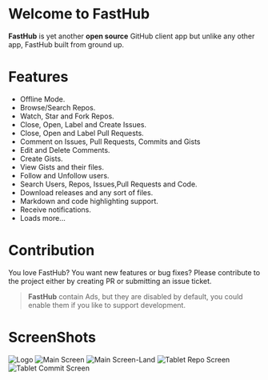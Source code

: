 # Welcome to FastHub

**FastHub** is yet another <b>open source</b> GitHub client app but unlike any other app, FastHub built from ground up.
 
# Features

- Offline Mode.
- Browse/Search Repos.
- Watch, Star and Fork Repos.
- Close, Open, Label and Create Issues.
- Close, Open and Label Pull Requests.
- Comment on Issues, Pull Requests, Commits and Gists
- Edit and Delete Comments.
- Create Gists.
- View Gists and their files.
- Follow and Unfollow users.
- Search Users, Repos, Issues,Pull Requests and Code.
- Download releases and any sort of files.
- Markdown and code highlighting support.
- Receive notifications.
- Loads more...

# Contribution

You love FastHub? You want new features or bug fixes? Please contribute to the  project either by creating PR or submitting an issue ticket.

> **FastHub** contain Ads, but they are disabled by default, you could enable them if you like to support development.

# ScreenShots

![Logo](https://github.com/k0shk0sh/FastHub/blob/master/art/web_hi_res_512.png?raw=true "Logo")
![Main Screen](https://github.com/k0shk0sh/FastHub/blob/master/art/mobile_main.png?raw=true "Main Screen")
![Main Screen-Land](https://github.com/k0shk0sh/FastHub/blob/master/art/mobile_main_landscape.png?raw=true "Main Screen-Land")
![Tablet Repo Screen](https://github.com/k0shk0sh/FastHub/blob/master/art/tablet_repo.png?raw=true "Tablet Repo Screen")
![Tablet Commit Screen](https://github.com/k0shk0sh/FastHub/blob/master/art/tablet_commits.png?raw=true "Tablet Commit Scree")
